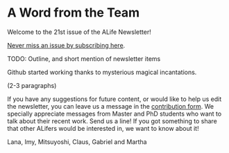 # A Word from the Team

Welcome to the 21st issue of the ALife Newsletter! 

[Never miss an issue by subscribing here](https://forms.gle/QpQ68xhvSMt4wiv89).

TODO: Outline, and short mention of newsletter items

Github started working thanks to mysterious magical incantations.

(2-3 paragraphs)

If you have any suggestions for future content, or would like to help us edit the newsletter, you can leave us a message in the [contribution form](https://forms.gle/jv7FdtdbWVTaTFGd9). We specially appreciate messages from Master and PhD students who want to talk about their recent work. Send us a line! If you got something to share that other ALifers would be interested in, we want to know about it!

Lana, Imy, Mitsuyoshi, Claus, Gabriel and Martha
